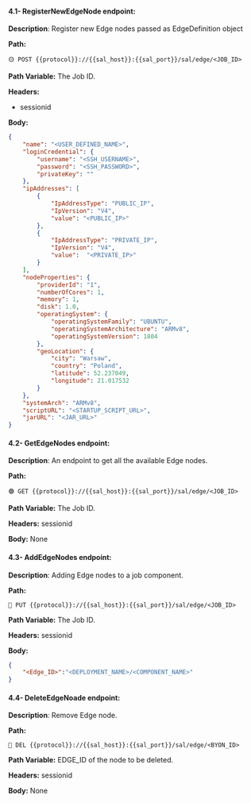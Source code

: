 #### 4.1- RegisterNewEdgeNode endpoint:

**Description**: Register new Edge nodes passed as EdgeDefinition object

**Path:**

```url
🟡 POST {{protocol}}://{{sal_host}}:{{sal_port}}/sal/edge/<JOB_ID>
```

**Path Variable:** The Job ID.

**Headers:**

*   sessionid

**Body:**

```json
{
    "name": "<USER_DEFINED_NAME>",
    "loginCredential": {
        "username": "<SSH_USERNAME>",
        "password": "<SSH_PASSWORD>",
        "privateKey": ""
    },
    "ipAddresses": [
        {
            "IpAddressType": "PUBLIC_IP",
            "IpVersion": "V4",
            "value": "<PUBLIC_IP>"
        },
        {
            "IpAddressType": "PRIVATE_IP",
            "IpVersion": "V4",
            "value":  "<PRIVATE_IP>"
        }
    ],
    "nodeProperties": {
        "providerId": "1",
        "numberOfCores": 1,
        "memory": 1,
        "disk": 1.0,
        "operatingSystem": {
            "operatingSystemFamily": "UBUNTU",
            "operatingSystemArchitecture": "ARMv8",
            "operatingSystemVersion": 1804
        },
        "geoLocation": {
            "city": "Warsaw",
            "country": "Poland",
            "latitude": 52.237049,
            "longitude": 21.017532
        }
    },
    "systemArch": "ARMv8",
    "scriptURL": "<STARTUP_SCRIPT_URL>",
    "jarURL": "<JAR_URL>"
}
```

#### 4.2- GetEdgeNodes endpoint:

**Description**: An endpoint to get all the available Edge nodes.

**Path:**

```url
🟢 GET {{protocol}}://{{sal_host}}:{{sal_port}}/sal/edge/<JOB_ID>
```

**Path Variable:** The Job ID.

**Headers:** sessionid

**Body:** None

#### 4.3- AddEdgeNodes endpoint:

**Description**: Adding Edge nodes to a job component.

**Path:**

```url
🔵 PUT {{protocol}}://{{sal_host}}:{{sal_port}}/sal/edge/<JOB_ID>
```

**Path Variable:** The Job ID.

**Headers:** sessionid

**Body:**

```Json
{
    "<Edge_ID>":"<DEPLOYMENT_NAME>/<COMPONENT_NAME>"
}
```

#### 4.4- DeleteEdgeNoade endpoint:

**Description**: Remove Edge node.

**Path:**

```url
🔴 DEL {{protocol}}://{{sal_host}}:{{sal_port}}/sal/edge/<BYON_ID>
```

**Path Variable:** EDGE\_ID of the node to be deleted.

**Headers:** sessionid

**Body:** None
